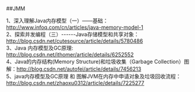 ##JMM

1、深入理解Java内存模型（一）——基础：http://www.infoq.com/cn/articles/java-memory-model-1  
2、探索并发编程（三）------Java存储模型和共享对象：http://blog.csdn.net/cutesource/article/details/5780486  
3、Java 内存模型及GC原理: http://blog.csdn.net/ithomer/article/details/6252552  
4、Java的内存结构(Memory Structure)和垃圾收集（Garbage Collection）图解：http://blog.csdn.net/autofei/article/details/7456213  
5、java内存模型及GC原理 和 图解JVM在内存中申请对象及垃圾回收流程：http://blog.csdn.net/zhaoxu0312/article/details/7225277

